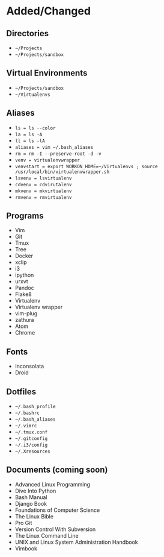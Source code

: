 Added/Changed
=============

Directories
-----------

* ``~/Projects``
* ``~/Projects/sandbox``

Virtual Environments
--------------------

* ``~/Projects/sandbox``
* ``~/Virtualenvs``

Aliases
-------

* ``ls = ls --color``
* ``la = ls -A``
* ``ll = ls -lA``
* ``aliases = vim ~/.bash_aliases``
* ``rm = rm -I --preserve-root -d -v``
* ``venv = virtualenvwrapper``
* ``venvstart = export WORKON_HOME=~/Virtualenvs ; source /usr/local/bin/virtualenvwrapper.sh``
* ``lsvenv = lsvirtualenv``
* ``cdvenv = cdvirutalenv``
* ``mkvenv = mkvirtualenv``
* ``rmvenv = rmvirtualenv``

Programs
--------

* Vim
* Git
* Tmux
* Tree
* Docker
* xclip
* i3
* ipython
* urxvt
* Pandoc
* Flake8
* Virtualenv
* Virtualenv wrapper
* vim-plug
* zathura
* Atom
* Chrome

Fonts
-----

* Inconsolata
* Droid

Dotfiles
--------

* ``~/.bash_profile``
* ``~/.bashrc``
* ``~/.bash_aliases``
* ``~/.vimrc``
* ``~/.tmux.conf``
* ``~/.gitconfig``
* ``~/.i3/config``
* ``~/.Xresources``

Documents (coming soon)
-----------------------

* Advanced Linux Programming
* Dive Into Python
* Bash Manual
* Django Book
* Foundations of Computer Science
* The Linux Bible
* Pro Git
* Version Control With Subversion
* The Linux Command Line
* UNIX and Linux System Administration Handbook
* Vimbook
